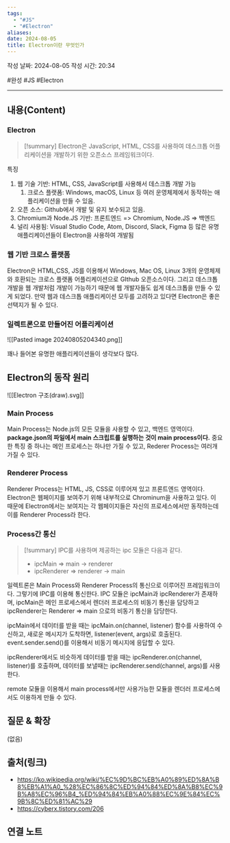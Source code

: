 ```yaml
---
tags:
  - "#JS"
  - "#Electron"
aliases: 
date: 2024-08-05
title: Electron이란 무엇인가
---
```

작성 날짜: 2024-08-05
작성 시간: 20:34

#완성 #JS #Electron 

----
## 내용(Content)

### Electron

>[!summary]
>Electron은 JavaScript, HTML, CSS를 사용하여 데스크톱 어플리케이션을 개발하기 위한 오픈소스 프레임워크이다.

특징
1. 웹 기술 기반: HTML, CSS, JavaScript를 사용해서 데스크톱 개발 가능
	1. 크로스 플랫폼: Windows, macOS, Linux 등 여러 운영체제에서 동작하는 애플리케이션을 만들 수 있음.
2. 오픈 소스: Github에서 개발 및 유지 보수되고 있음.
3. Chromium과 Node.JS 기반: 프론트엔드 => Chromium, Node.JS => 백엔드
4. 널리 사용됨: Visual Studio Code, Atom, Discord, Slack, Figma 등 많은 유명 애플리케이션들이 Electron을 사용하여 개발됨

### 웹 기반 크로스 플랫폼

Electron은 HTML,CSS, JS를 이용해서 Windows, Mac OS, Linux 3개의 운영체제와 호환되는 크로스 플랫폼 어플리케이션으로 GIthub 오픈소스이다. 그리고 데스크톱 개발을 웹 개발처럼 개발이 가능하기 때문에 웹 개발자들도 쉽게 데스크톱을 만들 수 있게 되었다. 만약 웹과 데스크톱 애플리케이션 모두를 고려하고 있다면 Electron은 좋은 선택지가 될 수 있다.

### 일렉트론으로 만들어진 어플리케이션


![[Pasted image 20240805204340.png]]

꽤나 들어본 유명한 애플리케이션들이 생각보다 많다.

## Electron의 동작 원리

![[Electron 구조(draw).svg]]

### Main Process

Main Process는 Node.js의 모든 모듈을 사용할 수 있고, 백엔드 영역이다. **package.json의 파일에서 main 스크립트를 실행하는 것이 main process이다.**
중요한 특징 중 하나는 메인 프로세스는 하나만 가질 수 있고, Rederer Process는 여러개 가질 수 있다.

### Renderer Process

Renderer Process는 HTML, JS, CSS로 이루어져 있고 프론트엔드 영역이다. Electron은 웹페이지를 보여주기 위해 내부적으로 Chrominum을 사용하고 있다.  이 때문에 Electron에서는 보여지는 각 웹페이지들은 자신의 프로세스에서만 동작하는데 이를 Renderer Process라 한다. 

### Process간 통신

>[!summary]
>IPC를 사용하며 제공하는 ipc 모듈은 다음과 같다.
>- ipcMain => main -> renderer
>- ipcRenderer => renderer -> main


일렉트론은 Main Process와 Renderer Process의 통신으로 이루어진 프레임워크이다. 그렇기에 IPC를 이용해 통신한다. IPC 모듈은 ipcMain과 ipcRenderer가 존재하며, ipcMain은 메인 프로세스에서 렌더러 프로세스의 비동기 통신을 담당하고 ipcRenderer는 Renderer => main  으로의 비동기 통신을 담당한다. 

ipcMain에서 데이터를 받을 때는 ipcMain.on(channel, listener) 함수를 사용하여 수신하고, 새로운 메시지가 도착하면, listener(event, args)로 호출된다. event.sender.send()를 이용해서 비동기 메시지에 응답할 수 있다.

ipcRenderer에서도 비슷하게 데이터를 받을 때는 ipcRenderer.on(channel, listener)를 호출하며, 데이터를 보낼때는 ipcRenderer.send(channel, args)를 사용한다.

remote 모듈을 이용해서 main process에서만 사용가능한 모듈을 렌더러 프로세스에서도 이용하게 만들 수 있다.

## 질문 & 확장

(없음)

## 출처(링크)

- https://ko.wikipedia.org/wiki/%EC%9D%BC%EB%A0%89%ED%8A%B8%EB%A1%A0_%28%EC%86%8C%ED%94%84%ED%8A%B8%EC%9B%A8%EC%96%B4_%ED%94%84%EB%A0%88%EC%9E%84%EC%9B%8C%ED%81%AC%29
- https://cyberx.tistory.com/206
## 연결 노트
